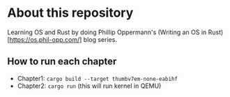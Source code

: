 # About this repository
Learning OS and Rust by doing Phillip Oppermann's (Writing an OS in Rust)[https://os.phil-opp.com/] blog series.

## How to run each chapter
* Chapter1: `cargo build --target thumbv7em-none-eabihf`  
* Chapter2: `cargo run` (this will run kernel in QEMU)

